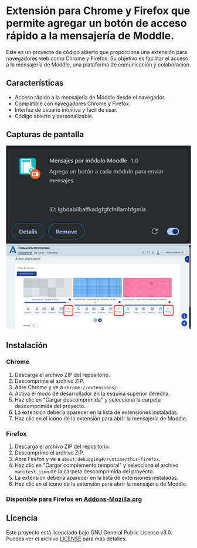 # Extensión para Chrome y Firefox que permite agregar un botón de acceso rápido a la mensajería de Moddle.

Este es un proyecto de código abierto que proporciona una extensión para navegadores web como Chrome y Firefox. Su objetivo es facilitar el acceso a la mensajería de Moddle, una plataforma de comunicación y colaboración.

## Características

- Acceso rápido a la mensajería de Moddle desde el navegador.
- Compatible con navegadores Chrome y Firefox.
- Interfaz de usuario intuitiva y fácil de usar.
- Código abierto y personalizable.

## Capturas de pantalla

![Imagen de la extensión en Chrome](image-extension.png)
![Icono](image.png)

## Instalación

### Chrome

1. Descarga el archivo ZIP del repositorio.
2. Descomprime el archivo ZIP.
3. Abre Chrome y ve a `chrome://extensions/`.
4. Activa el modo de desarrollador en la esquina superior derecha.
5. Haz clic en "Cargar descomprimida" y selecciona la carpeta descomprimida del proyecto.
6. La extensión debería aparecer en la lista de extensiones instaladas.
7. Haz clic en el icono de la extensión para abrir la mensajería de Moddle.

### Firefox

1. Descarga el archivo ZIP del repositorio.
2. Descomprime el archivo ZIP.
3. Abre Firefox y ve a `about:debugging#/runtime/this-firefox`.
4. Haz clic en "Cargar complemento temporal" y selecciona el archivo `manifest.json` de la carpeta descomprimida del proyecto.
5. La extensión debería aparecer en la lista de extensiones instaladas.
6. Haz clic en el icono de la extensión para abrir la mensajería de Moddle.

### Disponible para Firefox en [Addons-Mozilla.org](https://addons.mozilla.org/es-ES/firefox/addon/bot%C3%B3n-mensaje-moodle/)

## Licencia

Este proyecto está licenciado bajo GNU General Public License v3.0. Puedes ver el archivo [LICENSE](LICENSE) para más detalles.
